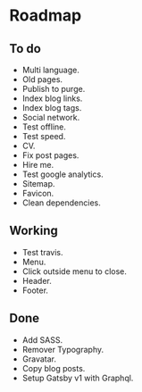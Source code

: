 # Roadmap

## To do
- Multi language.
- Old pages.
- Publish to purge.
- Index blog links.
- Index blog tags.
- Social network.
- Test offline.
- Test speed.
- CV.
- Fix post pages.
- Hire me.
- Test google analytics.
- Sitemap.
- Favicon.
- Clean dependencies.

## Working
- Test travis.
- Menu.
- Click outside menu to close.
- Header.
- Footer.

## Done
- Add SASS.
- Remover Typography.
- Gravatar.
- Copy blog posts.
- Setup Gatsby v1 with Graphql.
